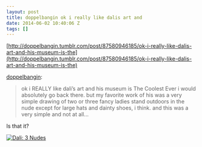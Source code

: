 ```yaml
---
layout: post
title: doppelbangin ok i really like dalis art and
date: 2014-06-02 10:40:06 Z
tags: []
---
```

[http://doppelbangin.tumblr.com/post/87580946185/ok-i-really-like-dalis-art-and-his-museum-is-the](http://doppelbangin.tumblr.com/post/87580946185/ok-i-really-like-dalis-art-and-his-museum-is-the)

[doppelbangin](http://doppelbangin.tumblr.com/post/87580946185/ok-i-really-like-dalis-art-and-his-museum-is-the):

> ok i REALLY like dali’s art and his museum is The Coolest Ever i would absolutely go back there. but my favorite work of his was a very simple drawing of two or three fancy ladies stand outdoors in the nude except for large hats and dainty shoes, i think. and this was a very simple and not at all…

Is that it?

[![Dali: 3 Nudes](https://66.media.tumblr.com/tumblr_m2xj08qgbb1qbo39mo1_1280.jpg)](http://artpedia.tumblr.com/post/21657304297/salvador-dali-three-nudes-1944-ink-on-paper)
